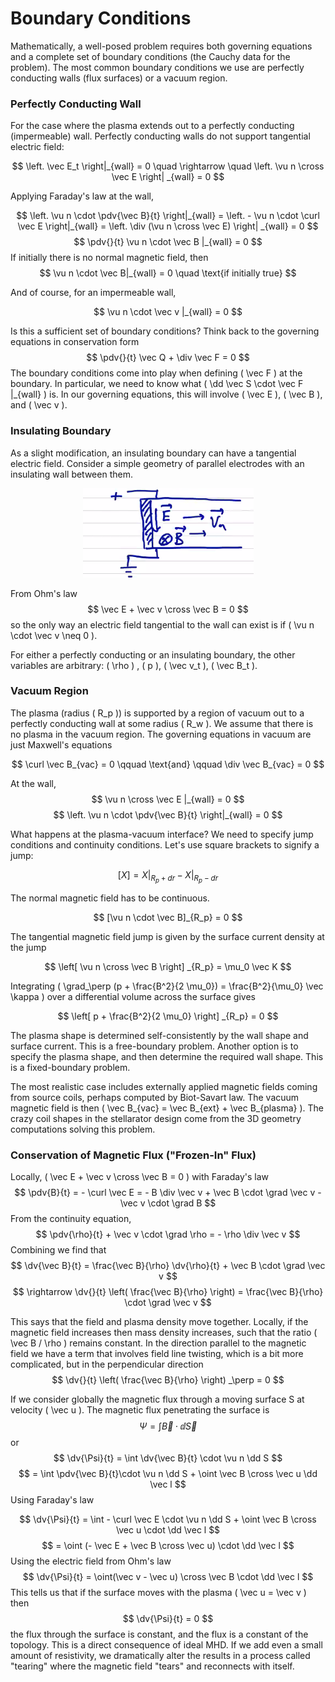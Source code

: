 # Boundary Conditions

Mathematically, a well-posed problem requires both governing equations and a complete set of boundary conditions (the Cauchy data for the problem). The most common boundary conditions we use are perfectly conducting walls (flux surfaces) or a vacuum region.

### Perfectly Conducting Wall

For the case where the plasma extends out to a perfectly conducting (impermeable) wall. Perfectly conducting walls do not support tangential electric field:

$$
\left. \vec E_t \right|_{wall} = 0 \quad \rightarrow \quad \left. \vu n \cross \vec E \right| _{wall} = 0
$$

Applying Faraday's law at the wall,

$$
\left. \vu n \cdot \pdv{\vec B}{t} \right|_{wall} = \left. - \vu n \cdot \curl \vec E \right|_{wall} = \left. \div (\vu n \cross \vec E) \right| _{wall} = 0
$$
$$
\pdv{}{t} \vu n \cdot \vec B |_{wall} = 0
$$
If initially there is no normal magnetic field, then
$$
\vu n \cdot \vec B|_{wall} = 0 \quad \text{if initially true}
$$

And of course, for an impermeable wall,

$$
\vu n \cdot \vec v |_{wall} = 0
$$

Is this a sufficient set of boundary conditions? Think back to the governing equations in conservation form
$$
\pdv{}{t} \vec Q + \div \vec F = 0
$$
The boundary conditions come into play when defining \( \vec F \) at the boundary. In particular, we need to know what \( \dd \vec S \cdot \vec F |_{wall} \) is. In our governing equations, this will involve \( \vec E \), \( \vec B \), and \( \vec v \).

### Insulating Boundary

As a slight modification, an insulating boundary can have a tangential electric field. Consider a simple geometry of parallel electrodes with an insulating wall between them.

<p align="center"> <img alt="Figure 12.8" src="../img/12.8.png" /> </p>

From Ohm's law
$$
\vec E + \vec v \cross \vec B = 0
$$
so the only way an electric field tangential to the wall can exist is if \( \vu n \cdot \vec v \neq 0 \).

For either a perfectly conducting or an insulating boundary, the other variables are arbitrary: \( \rho \) , \( p \), \( \vec v_t \), \( \vec B_t \).

### Vacuum Region

The plasma (radius \( R_p \))  is supported by a region of vacuum out to a perfectly conducting wall at some radius \( R_w \). We assume that there is no plasma in the vacuum region. The governing equations in vacuum are just Maxwell's equations

$$
\curl \vec B_{vac} = 0 \qquad \text{and} \qquad \div \vec B_{vac} = 0
$$

At the wall, 
$$
\vu n \cross \vec E |_{wall} = 0
$$
$$
\left. \vu n \cdot \pdv{\vec B}{t} \right|_{wall} = 0
$$

What happens at the plasma-vacuum interface? We need to specify jump conditions and continuity conditions. Let's use square brackets to signify a jump:

$$
\left[ X \right] = \left. X \right|_{R_p + dr} - \left. X \right|_{R_p - dr}
$$

The normal magnetic field has to be continuous.

$$
[\vu n \cdot \vec B]_{R_p} = 0
$$

The tangential magnetic field jump is given by the surface current density at the jump

$$
\left[ \vu n \cross \vec B \right] _{R_p} = \mu_0 \vec K 
$$

Integrating \( \grad_\perp (p + \frac{B^2}{2 \mu_0}) = \frac{B^2}{\mu_0} \vec \kappa \) over a differential volume across the surface gives

$$
\left[ p + \frac{B^2}{2 \mu_0} \right] _{R_p} = 0
$$

The plasma shape is determined self-consistently by the wall shape and surface current. This is a free-boundary problem. Another option is to specify the plasma shape, and then determine the required wall shape. This is a fixed-boundary problem.

The most realistic case includes externally applied magnetic fields coming from source coils, perhaps computed by Biot-Savart law. The vacuum magnetic field is then \( \vec B_{vac} = \vec B_{ext} + \vec B_{plasma} \). The crazy coil shapes in the stellarator design come from the 3D geometry computations solving this problem.

### Conservation of Magnetic Flux ("Frozen-In" Flux)

Locally, \( \vec E + \vec v \cross \vec B = 0 \) with Faraday's law
$$
\pdv{B}{t} = - \curl \vec E = - B \div \vec v + \vec B \cdot \grad \vec v - \vec v \cdot \grad B
$$
From the continuity equation,
$$
\pdv{\rho}{t} + \vec v \cdot \grad \rho = - \rho \div \vec v
$$
Combining we find that
$$
\dv{\vec B}{t} = \frac{\vec B}{\rho} \dv{\rho}{t} + \vec B \cdot \grad \vec v
$$
$$
\rightarrow \dv{}{t} \left( \frac{\vec B}{\rho} \right) = \frac{\vec B}{\rho} \cdot \grad \vec v
$$

This says that the field and plasma density move together. Locally, if the magnetic field increases then mass density increases, such that the ratio \( \vec B / \rho \) remains constant. In the direction parallel to the magnetic field we have a term that involves field line twisting, which is a bit more complicated, but in the perpendicular direction
$$
\dv{}{t} \left( \frac{\vec B}{\rho} \right) _\perp = 0
$$

If we consider globally the magnetic flux through a moving surface S at velocity \( \vec u \). The magnetic flux penetrating the surface is
$$
\Psi = \int \vec B \cdot \dd \vec S
$$
or
$$
\dv{\Psi}{t} = \int \dv{\vec B}{t} \cdot \vu n \dd S
$$
$$
= \int \pdv{\vec B}{t}\cdot \vu n \dd S + \oint \vec B \cross \vec u \dd \vec l
$$
Using Faraday's law

$$
\dv{\Psi}{t} = \int - \curl \vec E \cdot \vu n \dd S + \oint \vec B \cross \vec u \cdot \dd \vec l
$$
$$
= \oint (- \vec E + \vec B \cross \vec u) \cdot \dd \vec l
$$
Using the electric field from Ohm's law
$$
\dv{\Psi}{t} = \oint(\vec v - \vec u) \cross \vec B \cdot \dd \vec l
$$
This tells us that if the surface moves with the plasma \( \vec u = \vec v \) then 
$$
\dv{\Psi}{t} = 0
$$
the flux through the surface is constant, and the flux is a constant of the topology. This is a direct consequence of ideal MHD. If we add even a small amount of resistivity, we dramatically alter the results in a process called "tearing" where the magnetic field "tears" and reconnects with itself.


